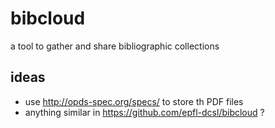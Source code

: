 bibcloud
========

a tool to gather and share bibliographic collections


ideas
-----

 * use http://opds-spec.org/specs/ to store th PDF files
 * anything similar in https://github.com/epfl-dcsl/bibcloud ?

